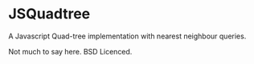 JSQuadtree
==========

A Javascript Quad-tree implementation with nearest neighbour queries.

Not much to say here. BSD Licenced.
